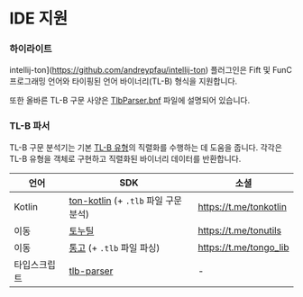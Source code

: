 # IDE 지원

### 하이라이트

intellij-ton](https://github.com/andreypfau/intellij-ton) 플러그인은 Fift 및 FunC 프로그래밍 언어와 타이핑된 언어 바이너리(TL-B) 형식을 지원합니다.

또한 올바른 TL-B 구문 사양은 [TlbParser.bnf](https://github.com/andreypfau/intellij-ton/blob/main/src/main/grammars/TlbParser.bnf) 파일에 설명되어 있습니다.

### TL-B 파서

TL-B 구문 분석기는 기본 [TL-B 유형](/개발/데이터-형식/tl-b-types)의 직렬화를 수행하는 데 도움을 줍니다. 각각은 TL-B 유형을 객체로 구현하고 직렬화된 바이너리 데이터를 반환합니다.

| 언어     | SDK                                                                                                                    | 소셜                                                                          |
| ------ | ---------------------------------------------------------------------------------------------------------------------- | --------------------------------------------------------------------------- |
| Kotlin | [ton-kotlin](https://github.com/andreypfau/ton-kotlin/tree/main/ton-kotlin-tlb) (+ `.tlb` 파일 구문 분석) | https://t.me/tonkotlin                      |
| 이동     | [토누틸](https://github.com/xssnick/tonutils-go/tree/master/tlb)                                                          | https://t.me/tonutils                       |
| 이동     | [통고](https://github.com/tonkeeper/tongo/tree/master/tlb) (+ `.tlb` 파일 파싱)                           | https://t.me/tongo_lib |
| 타입스크립트 | [tlb-parser](https://github.com/ton-community/tlb-parser)                                                              | -                                                                           |
